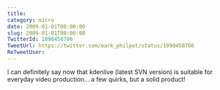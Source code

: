 ```yaml
---
title: 
category: micro
date: 2009-01-01T00:00:00
slug: 2009-01-01T00:00:00
TwitterId: 1090458706
TweetUrl: https://twitter.com/mark_philpot/status/1090458706
ReTweetUser: 
---
```


I can definitely say now that kdenlive (latest SVN version) is suitable for everyday video production... a few quirks, but a solid product!